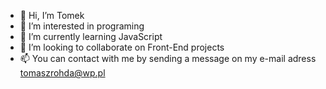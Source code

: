 - 👋 Hi, I’m Tomek
- 👀 I’m interested in programing 
- 🌱 I’m currently learning JavaScript
- 💞️ I’m looking to collaborate on Front-End projects
- 📫 You can contact with me by sending a message on my e-mail adress tomaszrohda@wp.pl

<!---
trohda/trohda is a ✨ special ✨ repository because its `README.md` (this file) appears on your GitHub profile.
You can click the Preview link to take a look at your changes.
--->
